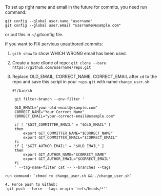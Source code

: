 To set up right name and email in the future for commits, you need run
command:

```
git config --global user.name "username"
git config --global user.email "username@example.com"
```
or put this in ~/.gitconfig file.

If you want to FIX pervious unauthored commits:

1. `gith show` to show WHICH WRONG email has been used.
2. Create a bare cllone of repo:
`git clone --bare https://github.com/username/repo.git`
3. Replace OLD_EMAIL, CORRECT_NAME, CORRECT_EMAIL after `cd` to the repo and
   save this script in your `repo.git` with name `change_user.sh`

   ```
   #!/bin/sh

    git filter-branch --env-filter '

    OLD_EMAIL="your-old-email@example.com"
    CORRECT_NAME="Your Correct Name"
    CORRECT_EMAIL="your-correct-email@example.com"

    if [ "$GIT_COMMITTER_EMAIL" = "$OLD_EMAIL" ]
    then
        export GIT_COMMITTER_NAME="$CORRECT_NAME"
        export GIT_COMMITTER_EMAIL="$CORRECT_EMAIL"
    fi
    if [ "$GIT_AUTHOR_EMAIL" = "$OLD_EMAIL" ]
    then
        export GIT_AUTHOR_NAME="$CORRECT_NAME"
        export GIT_AUTHOR_EMAIL="$CORRECT_EMAIL"
    fi
    ' --tag-name-filter cat -- --branches --tags
  ```
  run command: `chmod +x change_user.sh && ./change_user.sh`

4. Force push to Github:
`git push --force --tags origin 'refs/heads/*'`
